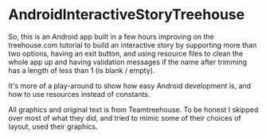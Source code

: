 # AndroidInteractiveStoryTreehouse
So, this is an Android app built in a few hours improving on the treehouse.com tutorial to build an interactive story by 
supporting more than two options, having an exit button, and using resource files to clean the whole app up and having 
validation messages if the name after trimming has a length of less than 1 (is blank / empty).

It's more of a play-around to show how easy Android development is, and how to use resources instead of constants.

All graphics and original text is from Teamtreehouse. To be honest I skipped over most of what they did, and tried to mimic 
some of their choices of layout, used their graphics.
